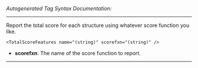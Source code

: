 _Autogenerated Tag Syntax Documentation:_

---
Report the total score for each structure using whatever score function you like.

```
<TotalScoreFeatures name="(string)" scorefxn="(string)" />
```

-   **scorefxn**: The name of the score function to report.

---
